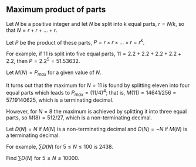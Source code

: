 ## Maximum product of parts

Let $N$ be a positive integer and let $N$ be split into k equal parts, $r = N/k$, so that $N = r + r + \dots + r$.

Let $P$ be the product of these parts, $P = r \times r \times \dots \times r = r^k$.

For example, if $11$ is split into five equal parts, $11 = 2.2 + 2.2 + 2.2 + 2.2 + 2.2$, then $P = 2.2^5 = 51.53632$.

Let $M(N) = P_{max}$ for a given value of $N$.

It turns out that the maximum for $N = 11$ is found by splitting eleven into four equal parts which leads to $P_{max} = (11/4)^4$; that is, $M(11) = 14641/256 = 57.19140625$, which is a terminating decimal.

However, for $N = 8$ the maximum is achieved by splitting it into three equal parts, so $M(8) = 512/27$, which is a non-terminating decimal.

Let $D(N) = N$ if $M(N)$ is a non-terminating decimal and $D(N) = -N$ if $M(N)$ is a terminating decimal.

For example, $\sum D(N)$ for $5 ≤ N ≤ 100$ is $2438$.

Find $\sum D(N)$ for $5 ≤ N ≤ 10000$.

